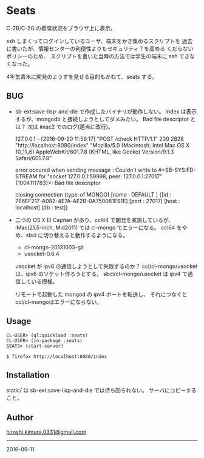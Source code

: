 # Seats

C-2B/C-2G の着席状況をブラウザ上に表示。

ssh しまくってログインしているユーザ、端末をかき集めるスクリプトを
過去に書いたが、情報センターの利便性よりもセキュリティ？を高める
くだらないポリシーのため、
スクリプトを書いた当時の方法では学生の端末に ssh できなくなった。

4年生青木に開発のようすを見せる目的もかねて、seats する。

## BUG

* sb-ext:save-lisp-and-die で作成したバイナリが動作しない。
  index は表示するが、mongodb と接続しようとしてダメみたい。
  Bad file descriptor とは？
  次は imac2 でのログ(適当に改行)。

    127.0.0.1 - [2016-09-20 11:59:17] "POST /check HTTP/1.1" 200 2828 "http://localhost:8080/index" "Mozilla/5.0 (Macintosh; Intel Mac OS X 10_11_6) AppleWebKit/601.7.8 (KHTML, like Gecko) Version/9.1.3 Safari/601.7.8"

    error occured when sending message : Couldn't write to #<SB-SYS:FD-STREAM for "socket 127.0.0.1:59998, peer: 127.0.0.1:27017" {1004111783}>: Bad file descriptor

    closing connection (type-of MONGO) [name : DEFAULT ]
 {[id : 7E6EF217-A082-4E7A-AE2B-0A750061E91E] [port : 27017] [host : localhost] [db : test]}

* 二つの OS X El Capitan があり、ccl64 で開発を実施しているが、
iMac(21.5-inch, Mid2011) では cl-mongo でエラーになる。
ccl64 をやめ、sbcl に切り替えると動作するようになる。

    * cl-mongo-20131003-git
    * usocket-0.6.4

    usocket が ipv6 の通信しようとして失敗するのか？
    ccl/cl-mongo/usocket は、ipv6 のソケット作ろうとする。
    sbcl/cl-mongo/usocket は ipv4 で通信している模様。

    リモートで起動した mongod の ipv4 ポートを転送し、
    それにつなぐとccl/cl-mongoはエラーにならない。

## Usage

```
CL-USER> (ql:quickload :seats)
CL-USER> (in-package :seats)
SEATS> (start-server)
```

```
$ firefox http://localhost:8080/index
```

## Installation

static/ は sb-ext:save-lisp-and-die では持ち回られない。
サーバにコピーすること。

## Author

hiroshi.kimura.0331@gmail.com

---
2016-09-11.

